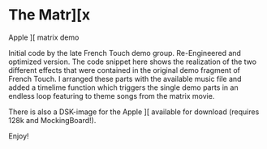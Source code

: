 # The Matr][x
Apple ][ matrix demo 

Initial code by the late French Touch demo group. Re-Engineered and optimized version. The code snippet here shows the realization 
of the two different effects that were contained in the original demo fragment of French Touch. I arranged these parts with the available
music file and added a timelime function which triggers the single demo parts in an endless loop featuring to theme songs from
the matrix movie.

There is also a DSK-image for the Apple ][ available for download (requires 128k and MockingBoard!).

Enjoy!
